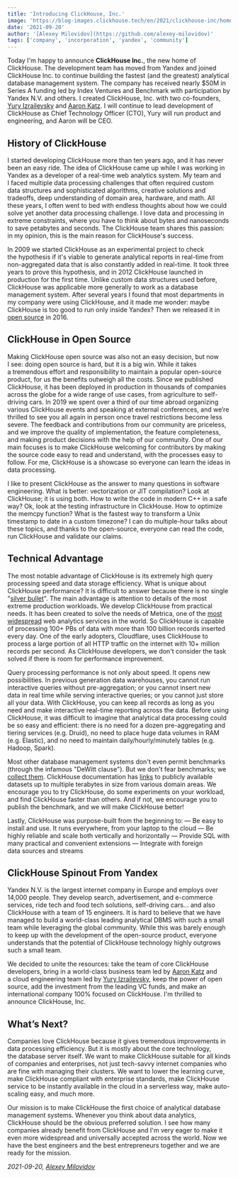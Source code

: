 ```yaml
---
title: 'Introducing ClickHouse, Inc.'
image: 'https://blog-images.clickhouse.tech/en/2021/clickhouse-inc/home.png'
date: '2021-09-20'
author: '[Alexey Milovidov](https://github.com/alexey-milovidov)'
tags: ['company', 'incorporation', 'yandex', 'community']
---
```


Today I'm happy to announce **ClickHouse Inc.**, the new home of ClickHouse. The development team has moved from Yandex and joined ClickHouse Inc. to continue building the fastest (and the greatest) analytical database management system. The company has received nearly $50M in Series A funding led by Index Ventures and Benchmark with participation by Yandex N.V. and others. I created ClickHouse, Inc. with two co-founders, [Yury Izrailevsky](https://www.linkedin.com/in/yuryizrailevsky/) and [Aaron Katz](https://www.linkedin.com/in/aaron-k-5762094/). I will continue to lead development of ClickHouse as Chief Technology Officer (CTO), Yury will run product and engineering, and Aaron will be CEO.

## History of ClickHouse

I started developing ClickHouse more than ten years ago, and it has never been an easy ride. The idea of ClickHouse came up while I was working in Yandex as a developer of a real-time web analytics system. My team and I faced multiple data processing challenges that often required custom data structures and sophisticated algorithms, creative solutions and tradeoffs, deep understanding of domain area, hardware, and math. All these years, I often went to bed with endless thoughts about how we could solve yet another data processing challenge. I love data and processing in extreme constraints, where you have to think about bytes and nanoseconds to save petabytes and seconds. The ClickHouse team shares this passion: in my opinion, this is the main reason for ClickHouse's success.

In 2009 we started ClickHouse as an experimental project to check the hypothesis if it's viable to generate analytical reports in real-time from non-aggregated data that is also constantly added in real-time. It took three years to prove this hypothesis, and in 2012 ClickHouse launched in production for the first time. Unlike custom data structures used before, ClickHouse was applicable more generally to work as a database management system. After several years I found that most departments in my company were using ClickHouse, and it made me wonder: maybe ClickHouse is too good to run only inside Yandex? Then we released it in [open source](https://github.com/ClickHouse/ClickHouse) in 2016.

## ClickHouse in Open Source

Making ClickHouse open source was also not an easy decision, but now I see: doing open source is hard, but it is a big win. While it takes a tremendous effort and responsibility to maintain a popular open-source product, for us the benefits outweigh all the costs. Since we published ClickHouse, it has been deployed in production in thousands of companies across the globe for a wide range of use cases, from agriculture to self-driving cars. In 2019 we spent over a third of our time abroad organizing various ClickHouse events and speaking at external conferences, and we’re thrilled to see you all again in person once travel restrictions become less severe. The feedback and contributions from our community are priceless, and we improve the quality of implementation, the feature completeness, and making product decisions with the help of our community. One of our main focuses is to make ClickHouse welcoming for contributors by making the source code easy to read and understand, with the processes easy to follow. For me, ClickHouse is a showcase so everyone can learn the ideas in data processing.

I like to present ClickHouse as the answer to many questions in software engineering. What is better: vectorization or JIT compilation? Look at ClickHouse; it is using both. How to write the code in modern C++ in a safe way? Ok, look at the testing infrastructure in ClickHouse. How to optimize the memcpy function? What is the fastest way to transform a Unix timestamp to date in a custom timezone? I can do multiple-hour talks about these topics, and thanks to the open-source, everyone can read the code, run ClickHouse and validate our claims.

## Technical Advantage

The most notable advantage of ClickHouse is its extremely high query processing speed and data storage efficiency. What is unique about ClickHouse performance? It is difficult to answer because there is no single "[silver bullet](https://www.youtube.com/watch?v=ZOZQCQEtrz8)". The main advantage is attention to details of the most extreme production workloads. We develop ClickHouse from practical needs. It has been created to solve the needs of Metrica, one of the [most widespread](https://w3techs.com/technologies/overview/traffic_analysis) web analytics services in the world. So ClickHouse is capable of processing 100+ PBs of data with more than 100 billion records inserted every day. One of the early adopters, Cloudflare, uses ClickHouse to process a large portion of all HTTP traffic on the internet with 10+ million records per second. As ClickHouse developers, we don't consider the task solved if there is room for performance improvement.

Query processing performance is not only about speed. It opens new possibilities. In previous generation data warehouses, you cannot run interactive queries without pre-aggregation; or you cannot insert new data in real time while serving interactive queries; or you cannot just store all your data. With ClickHouse, you can keep all records as long as you need and make interactive real-time reporting across the data. Before using ClickHouse, it was difficult to imagine that analytical data processing could be so easy and efficient: there is no need for a dozen pre-aggregating and tiering services (e.g. Druid), no need to place huge data volumes in RAM (e.g. Elastic), and no need to maintain daily/hourly/minutely tables (e.g. Hadoop, Spark).

Most other database management systems don't even permit benchmarks (through the infamous "DeWitt clause"). But we don't fear benchmarks; we [collect them](https://github.com/ClickHouse/ClickHouse/issues/22398). ClickHouse documentation has [links](https://clickhouse.com/docs/en/getting-started/example-datasets/) to publicly available datasets up to multiple terabytes in size from various domain areas. We encourage you to try ClickHouse, do some experiments on your workload, and find ClickHouse faster than others. And if not, we encourage you to publish the benchmark, and we will make ClickHouse better!

Lastly, ClickHouse was purpose-built from the beginning to:
— Be easy to install and use. It runs everywhere, from your laptop to the cloud
— Be highly reliable and scale both vertically and horizontally
— Provide SQL with many practical and convenient extensions
— Integrate with foreign data sources and streams

## ClickHouse Spinout From Yandex

Yandex N.V. is the largest internet company in Europe and employs over 14,000 people. They develop search, advertisement, and e-commerce services, ride tech and food tech solutions, self-driving cars... and also ClickHouse with a team of 15 engineers. It is hard to believe that we have managed to build a world-class leading analytical DBMS with such a small team while leveraging the global community. While this was barely enough to keep up with the development of the open-source product, everyone understands that the potential of ClickHouse technology highly outgrows such a small team.

We decided to unite the resources: take the team of core ClickHouse developers, bring in a world-class business team led by [Aaron Katz](https://www.linkedin.com/in/aaron-k-5762094/) and a cloud engineering team led by [Yury Izrailevsky](https://www.linkedin.com/in/yuryizrailevsky/), keep the power of open source, add the investment from the leading VC funds, and make an international company 100% focused on ClickHouse. I'm thrilled to announce ClickHouse, Inc.

## What’s Next?

Companies love ClickHouse because it gives tremendous improvements in data processing efficiency. But it is mostly about the core technology, the database server itself. We want to make ClickHouse suitable for all kinds of companies and enterprises, not just tech-savvy internet companies who are fine with managing their clusters. We want to lower the learning curve, make ClickHouse compliant with enterprise standards, make ClickHouse service to be instantly available in the cloud in a serverless way, make auto-scaling easy, and much more.

Our mission is to make ClickHouse the first choice of analytical database management systems. Whenever you think about data analytics, ClickHouse should be the obvious preferred solution. I see how many companies already benefit from ClickHouse and I'm very eager to make it even more widespread and universally accepted across the world. Now we have the best engineers and the best entrepreneurs together and we are ready for the mission.


_2021-09-20, [Alexey Milovidov](https://github.com/alexey-milovidov)_
